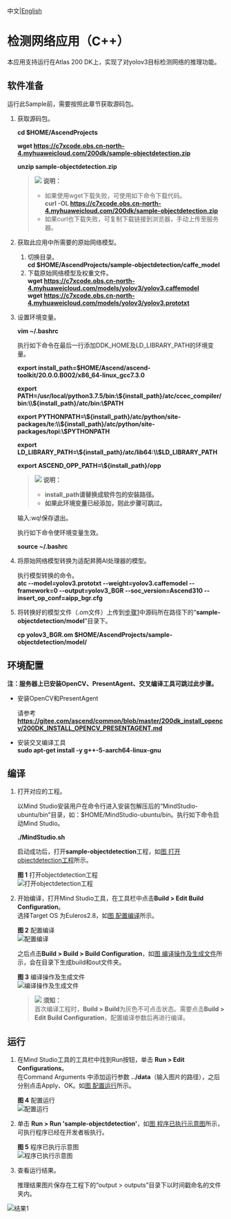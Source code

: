 中文|[English](Readme_EN.md)

#  检测网络应用（C++）<a name="ZH-CN_TOPIC_0219122211"></a>
本应用支持运行在Atlas 200 DK上，实现了对yolov3目标检测网络的推理功能。 

## 软件准备<a name="zh-cn_topic_0219108795_section181111827718"></a>

运行此Sample前，需要按照此章节获取源码包。

1.  <a name="zh-cn_topic_0228757084_section8534138124114"></a>获取源码包。

    **cd $HOME/AscendProjects**  

    **wget https://c7xcode.obs.cn-north-4.myhuaweicloud.com/200dk/sample-objectdetection.zip** 
              
    **unzip sample-objectdetection.zip**  
    
    >![](public_sys-resources/icon-note.gif) **说明：**   
    >- 如果使用wget下载失败，可使用如下命令下载代码。  
    **curl -OL https://c7xcode.obs.cn-north-4.myhuaweicloud.com/200dk/sample-objectdetection.zip** 
    >- 如果curl也下载失败，可复制下载链接到浏览器，手动上传至服务器。
    
2.  <a name="zh-cn_topic_0219108795_li2074865610364"></a>获取此应用中所需要的原始网络模型。    
    1.  切换目录。  
        **cd $HOME/AscendProjects/sample-objectdetection/caffe_model**     
    2.  下载原始网络模型及权重文件。  
        **wget https://c7xcode.obs.cn-north-4.myhuaweicloud.com/models/yolov3/yolov3.caffemodel**  
        **wget https://c7xcode.obs.cn-north-4.myhuaweicloud.com/models/yolov3/yolov3.prototxt**  

3.  设置环境变量。

    **vim \~/.bashrc**

    执行如下命令在最后一行添加DDK\_HOME及LD\_LIBRARY\_PATH的环境变量。  

    **export install_path=\$HOME/Ascend/ascend-toolkit/20.0.0.B002/x86_64-linux_gcc7.3.0**  

    **export PATH=/usr/local/python3.7.5/bin:\\${install_path}/atc/ccec_compiler/bin:\\${install_path}/atc/bin:\\$PATH**  

    **export PYTHONPATH=\\${install_path}/atc/python/site-packages/te:\\${install_path}/atc/python/site- packages/topi:\\$PYTHONPATH**  

    **export LD_LIBRARY_PATH=\\${install_path}/atc/lib64:\\$LD_LIBRARY_PATH**  

    **export ASCEND_OPP_PATH=\\${install_path}/opp**


    >![](public_sys-resources/icon-note.gif) **说明：**   
    >-   **install_path请替换成软件包的安装路径。**  
    >-   **如果此环境变量已经添加，则此步骤可跳过。**

    输入:wq!保存退出。

    执行如下命令使环境变量生效。

    **source \~/.bashrc**  

4.  将原始网络模型转换为适配昇腾AI处理器的模型。  

    执行模型转换的命令。         
    **atc --model=yolov3.prototxt --weight=yolov3.caffemodel --framework=0 --output=yolov3_BGR --soc_version=Ascend310 --insert_op_conf=aipp_bgr.cfg** 
    
5.  将转换好的模型文件（.om文件）上传到[步骤1](#zh-cn_topic_0219108795_li953280133816)中源码所在路径下的“**sample-objectdetection/model**”目录下。
    
     **cp yolov3_BGR.om $HOME/AscendProjects/sample-objectdetection/model/**  

## 环境配置   

**注：服务器上已安装OpenCV、PresentAgent、交叉编译工具可跳过此步骤。**  
    

- 安装OpenCV和PresentAgent  
      
    请参考 **https://gitee.com/ascend/common/blob/master/200dk_install_opencv/200DK_INSTALL_OPENCV_PRESENTAGENT.md**   

- 安装交叉编译工具  
  **sudo apt-get install -y g++\-5-aarch64-linux-gnu**

## 编译<a name="zh-cn_topic_0219108795_section3723145213347"></a>
1.  打开对应的工程。

    以Mind Studio安装用户在命令行进入安装包解压后的“MindStudio-ubuntu/bin”目录，如：$HOME/MindStudio-ubuntu/bin。执行如下命令启动Mind Studio。

    **./MindStudio.sh**

    启动成功后，打开**sample-objectdetection**工程，如[图 打开objectdetection工程](#zh-cn_topic_0228461902_zh-cn_topic_0203223265_fig11106241192810)所示。

    **图 1**  打开objectdetection工程<a name="zh-cn_topic_0228461902_zh-cn_topic_0203223265_fig11106241192810"></a>  
    ![](figures/打开objectdetection工程.png "打开objectdetection工程")

2.  开始编译，打开Mind Studio工具，在工具栏中点击**Build \> Edit Build Configuration**。  
    选择Target OS 为Euleros2.8，如[图 配置编译](#zh-cn_topic_0203223265_fig17414647130)所示。

    **图 2**  配置编译<a name="zh-cn_topic_0203223265_fig17414647130"></a>  
    ![](figures/配置build.png "配置编译")  
    
    之后点击**Build \> Build \> Build Configuration**，如[图 编译操作及生成文件](#zh-cn_topic_0203223265_fig1741464713019)所示，会在目录下生成build和out文件夹。

    **图 3**  编译操作及生成文件<a name="zh-cn_topic_0203223265_fig1741464713019"></a>  
    ![](figures/编译操作及生成文件.png "编译操作及生成文件")

    >![](public_sys-resources/icon-notice.gif) **须知：**   
    >首次编译工程时，**Build \> Build**为灰色不可点击状态。需要点击**Build \> Edit Build Configuration**，配置编译参数后再进行编译。  
## 运行<a name="zh-cn_topic_0219108795_section1620073406"></a>
1.  在Mind Studio工具的工具栏中找到Run按钮，单击  **Run \> Edit Configurations**。  
    在Command Arguments 中添加运行参数 **../data**（输入图片的路径），之后分别点击Apply、OK。如[图 配置运行](#zh-cn_topic_0203223265_fig93931954162720)所示。   

    **图 4**  配置运行<a name="zh-cn_topic_0203223265_fig93931954162720"></a>   
    ![](figures/配置run.png "配置运行")
 
2.  单击  **Run \> Run 'sample-objectdetection'**，如[图 程序已执行示意图](#zh-cn_topic_0203223265_fig93931954162719)所示，可执行程序已经在开发者板执行。  

    **图 5**  程序已执行示意图<a name="zh-cn_topic_0203223265_fig93931954162719"></a>  
    ![](figures/程序已执行示意图.png "程序已执行示意图")

3.  查看运行结果。

    推理结果图片保存在工程下的“output \> outputs”目录下以时间戳命名的文件夹内。  

![结果1](figures/result.png) 